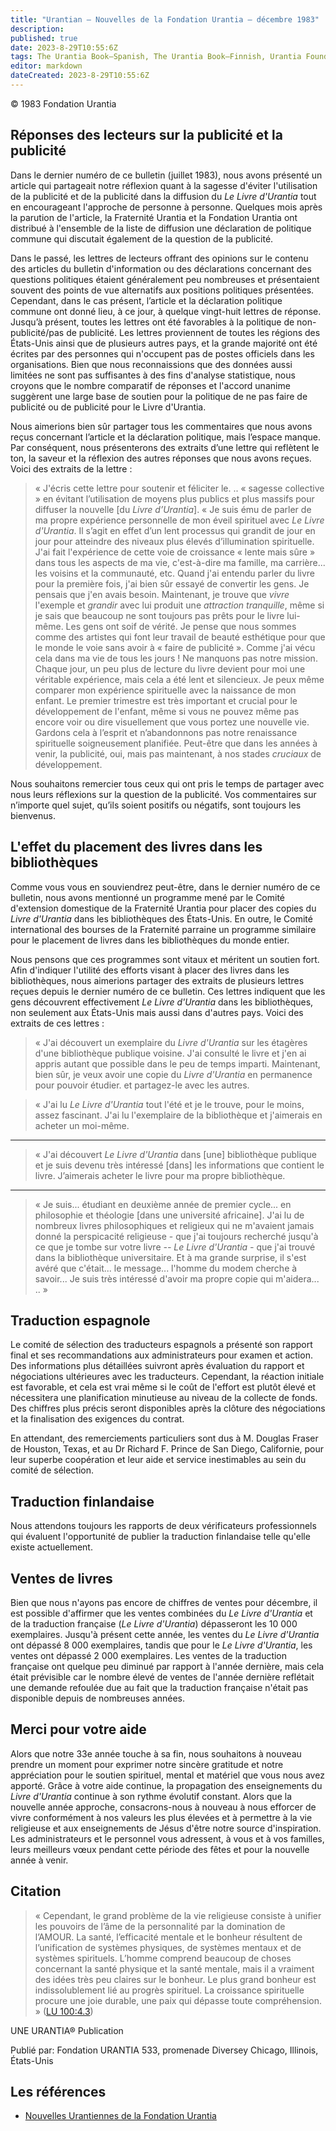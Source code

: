 ```yaml
---
title: "Urantian — Nouvelles de la Fondation Urantia — décembre 1983"
description: 
published: true
date: 2023-8-29T10:55:6Z
tags: The Urantia Book—Spanish, The Urantia Book—Finnish, Urantia Foundation, Urantian News, article
editor: markdown
dateCreated: 2023-8-29T10:55:6Z
---
```


<p class="v-card v-sheet theme--light grey lighten-3 px-2">© 1983 Fondation Urantia</p>



## Réponses des lecteurs sur la publicité et la publicité

Dans le dernier numéro de ce bulletin (juillet 1983), nous avons présenté un article qui partageait notre réflexion quant à la sagesse d'éviter l'utilisation de la publicité et de la publicité dans la diffusion du _Le Livre d'Urantia_ tout en encourageant l'approche de personne à personne. Quelques mois après la parution de l'article, la Fraternité Urantia et la Fondation Urantia ont distribué à l'ensemble de la liste de diffusion une déclaration de politique commune qui discutait également de la question de la publicité.

Dans le passé, les lettres de lecteurs offrant des opinions sur le contenu des articles du bulletin d'information ou des déclarations concernant des questions politiques étaient généralement peu nombreuses et présentaient souvent des points de vue alternatifs aux positions politiques présentées. Cependant, dans le cas présent, l’article et la déclaration politique commune ont donné lieu, à ce jour, à quelque vingt-huit lettres de réponse. Jusqu’à présent, toutes les lettres ont été favorables à la politique de non-publicité/pas de publicité. Les lettres proviennent de toutes les régions des États-Unis ainsi que de plusieurs autres pays, et la grande majorité ont été écrites par des personnes qui n'occupent pas de postes officiels dans les organisations. Bien que nous reconnaissions que des données aussi limitées ne sont pas suffisantes à des fins d'analyse statistique, nous croyons que le nombre comparatif de réponses et l'accord unanime suggèrent une large base de soutien pour la politique de ne pas faire de publicité ou de publicité pour le Livre d'Urantia.

Nous aimerions bien sûr partager tous les commentaires que nous avons reçus concernant l’article et la déclaration politique, mais l’espace manque. Par conséquent, nous présenterons des extraits d’une lettre qui reflètent le ton, la saveur et la réflexion des autres réponses que nous avons reçues. Voici des extraits de la lettre :

> « J'écris cette lettre pour soutenir et féliciter le. .. « sagesse collective » en évitant l’utilisation de moyens plus publics et plus massifs pour diffuser la nouvelle \[du _Livre d’Urantia_\]. « Je suis ému de parler de ma propre expérience personnelle de mon éveil spirituel avec _Le Livre d'Urantia_. Il s’agit en effet d’un lent processus qui grandit de jour en jour pour atteindre des niveaux plus élevés d’illumination spirituelle. J'ai fait l'expérience de cette voie de croissance « lente mais sûre » dans tous les aspects de ma vie, c'est-à-dire ma famille, ma carrière... les voisins et la communauté, etc. Quand j'ai entendu parler du livre pour la première fois, j'ai bien sûr essayé de convertir les gens. Je pensais que j'en avais besoin. Maintenant, je trouve que _vivre_ l'exemple et _grandir_ avec lui produit une _attraction tranquille_, même si je sais que beaucoup ne sont toujours pas prêts pour le livre lui-même. Les gens ont soif de vérité. Je pense que nous sommes comme des artistes qui font leur travail de beauté esthétique pour que le monde le voie sans avoir à « faire de publicité ». Comme j'ai vécu cela dans ma vie de tous les jours ! Ne manquons pas notre mission. Chaque jour, un peu plus de lecture du livre devient pour moi une véritable expérience, mais cela a été lent et silencieux. Je peux même comparer mon expérience spirituelle avec la naissance de mon enfant. Le premier trimestre est très important et crucial pour le développement de l'enfant, même si vous ne pouvez même pas encore voir ou dire visuellement que vous portez une nouvelle vie. Gardons cela à l’esprit et n’abandonnons pas notre renaissance spirituelle soigneusement planifiée. Peut-être que dans les années à venir, la publicité, oui, mais pas maintenant, à nos stades _cruciaux_ de développement.

Nous souhaitons remercier tous ceux qui ont pris le temps de partager avec nous leurs réflexions sur la question de la publicité. Vos commentaires sur n’importe quel sujet, qu’ils soient positifs ou négatifs, sont toujours les bienvenus.

## L'effet du placement des livres dans les bibliothèques

Comme vous vous en souviendrez peut-être, dans le dernier numéro de ce bulletin, nous avons mentionné un programme mené par le Comité d'extension domestique de la Fraternité Urantia pour placer des copies du _Livre d'Urantia_ dans les bibliothèques des États-Unis. En outre, le Comité international des bourses de la Fraternité parraine un programme similaire pour le placement de livres dans les bibliothèques du monde entier.

Nous pensons que ces programmes sont vitaux et méritent un soutien fort. Afin d'indiquer l'utilité des efforts visant à placer des livres dans les bibliothèques, nous aimerions partager des extraits de plusieurs lettres reçues depuis le dernier numéro de ce bulletin. Ces lettres indiquent que les gens découvrent effectivement _Le Livre d'Urantia_ dans les bibliothèques, non seulement aux États-Unis mais aussi dans d'autres pays. Voici des extraits de ces lettres :

> « J'ai découvert un exemplaire du _Livre d'Urantia_ sur les étagères d'une bibliothèque publique voisine. J'ai consulté le livre et j'en ai appris autant que possible dans le peu de temps imparti. Maintenant, bien sûr, je veux avoir une copie du _Livre d'Urantia_ en permanence pour pouvoir étudier. et partagez-le avec les autres.

> « J'ai lu _Le Livre d'Urantia_ tout l'été et je le trouve, pour le moins, assez fascinant. J'ai lu l'exemplaire de la bibliothèque et j'aimerais en acheter un moi-même.

---

> « J'ai découvert _Le Livre d'Urantia_ dans \[une\] bibliothèque publique et je suis devenu très intéressé \[dans\] les informations que contient le livre. J’aimerais acheter le livre pour ma propre bibliothèque.

---

> « Je suis... étudiant en deuxième année de premier cycle... en philosophie et théologie \[dans une université africaine\]. J'ai lu de nombreux livres philosophiques et religieux qui ne m'avaient jamais donné la perspicacité religieuse - que j'ai toujours recherché jusqu'à ce que je tombe sur votre livre _\-- Le Livre d'Urantia -_ que j'ai trouvé dans la bibliothèque universitaire. Et à ma grande surprise, il s'est avéré que c'était... le message... l'homme du modem cherche à savoir... Je suis très intéressé d'avoir ma propre copie qui m'aidera... .. »

## Traduction espagnole

Le comité de sélection des traducteurs espagnols a présenté son rapport final et ses recommandations aux administrateurs pour examen et action. Des informations plus détaillées suivront après évaluation du rapport et négociations ultérieures avec les traducteurs. Cependant, la réaction initiale est favorable, et cela est vrai même si le coût de l'effort est plutôt élevé et nécessitera une planification minutieuse au niveau de la collecte de fonds. Des chiffres plus précis seront disponibles après la clôture des négociations et la finalisation des exigences du contrat.

En attendant, des remerciements particuliers sont dus à M. Douglas Fraser de Houston, Texas, et au Dr Richard F. Prince de San Diego, Californie, pour leur superbe coopération et leur aide et service inestimables au sein du comité de sélection.

## Traduction finlandaise

Nous attendons toujours les rapports de deux vérificateurs professionnels qui évaluent l'opportunité de publier la traduction finlandaise telle qu'elle existe actuellement.

## Ventes de livres

Bien que nous n'ayons pas encore de chiffres de ventes pour décembre, il est possible d'affirmer que les ventes combinées du _Le Livre d'Urantia_ et de la traduction française (_Le Livre d'Urantia_) dépasseront les 10 000 exemplaires. Jusqu'à présent cette année, les ventes du _Le Livre d'Urantia_ ont dépassé 8 000 exemplaires, tandis que pour le _Le Livre d'Urantia_, les ventes ont dépassé 2 000 exemplaires. Les ventes de la traduction française ont quelque peu diminué par rapport à l'année dernière, mais cela était prévisible car le nombre élevé de ventes de l'année dernière reflétait une demande refoulée due au fait que la traduction française n'était pas disponible depuis de nombreuses années.

## Merci pour votre aide

Alors que notre 33e année touche à sa fin, nous souhaitons à nouveau prendre un moment pour exprimer notre sincère gratitude et notre appréciation pour le soutien spirituel, mental et matériel que vous nous avez apporté. Grâce à votre aide continue, la propagation des enseignements du _Livre d'Urantia_ continue à son rythme évolutif constant. Alors que la nouvelle année approche, consacrons-nous à nouveau à nous efforcer de vivre conformément à nos valeurs les plus élevées et à permettre à la vie religieuse et aux enseignements de Jésus d'être notre source d'inspiration. Les administrateurs et le personnel vous adressent, à vous et à vos familles, leurs meilleurs vœux pendant cette période des fêtes et pour la nouvelle année à venir.

## Citation

> « Cependant, le grand problème de la vie religieuse consiste à unifier les pouvoirs de l’âme de la personnalité par la domination de l’AMOUR. La santé, l’efficacité mentale et le bonheur résultent de l’unification de systèmes physiques, de systèmes mentaux et de systèmes spirituels. L’homme comprend beaucoup de choses concernant la santé physique et la santé mentale, mais il a vraiment des idées très peu claires sur le bonheur. Le plus grand bonheur est indissolublement lié au progrès spirituel. La croissance spirituelle procure une joie durable, une paix qui dépasse toute compréhension. » ([LU 100:4.3](/fr/The_Urantia_Book/100#p4_3))

UNE URANTIA® Publication

Publié par:
Fondation URANTIA
533, promenade Diversey
Chicago, Illinois, États-Unis


## Les références

- [Nouvelles Urantiennes de la Fondation Urantia](https://www.urantia.org/news/1983-12)

